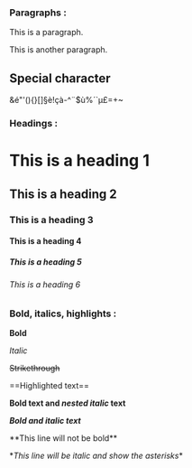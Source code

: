 ### Paragraphs :

This is a paragraph.

This is another paragraph.

## Special character

&é"'(){}[]§è!çà-^¨$ù%´`µ£=+~

### Headings :

# This is a heading 1

## This is a heading 2

### This is a heading 3

#### This is a heading 4

##### This is a heading 5

###### This is a heading 6

### Bold, italics, highlights :

**Bold**

_Italic_

~~Strikethrough~~

==Highlighted text==

**Bold text and _nested italic_ text**

**_Bold and italic text_**

\*\*This line will not be bold\*\*

\*_This line will be italic and show the asterisks_\*

